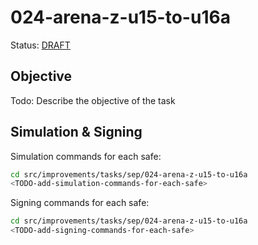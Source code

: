 # 024-arena-z-u15-to-u16a

Status: [DRAFT]()

## Objective

Todo: Describe the objective of the task

## Simulation & Signing

Simulation commands for each safe:
```bash
cd src/improvements/tasks/sep/024-arena-z-u15-to-u16a
<TODO-add-simulation-commands-for-each-safe>
```

Signing commands for each safe:
```bash
cd src/improvements/tasks/sep/024-arena-z-u15-to-u16a
<TODO-add-signing-commands-for-each-safe>
```
